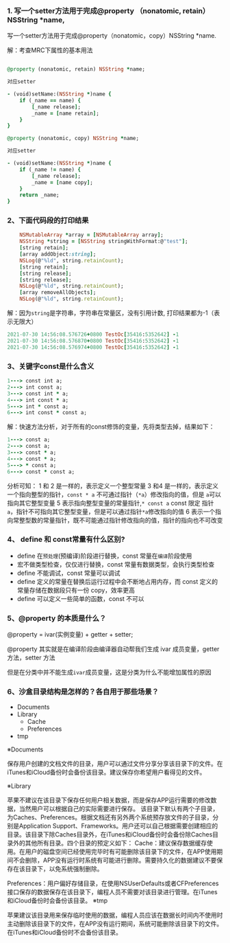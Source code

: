 
### 1. 写一个setter方法用于完成@property （nonatomic, retain）NSString *name,
写一个setter方法用于完成@property（nonatomic，copy）NSString *name.

解：考查MRC下属性的基本用法 

```ruby

@property (nonatomic, retain) NSString *name;

对应setter

- (void)setName:(NSString *)name {
    if (_name == name) {
        [_name release];
        _name = [name retain];
    }
}

@property (nonatomic, copy) NSString *name;

对应setter

- (void)setName:(NSString *)name {
    if (_name != name) {
        [_name release];
        _name = [name copy];
    }
    return _name;
}

```

### 2、下面代码段的打印结果

```ruby
    NSMutableArray *array = [NSMutableArray array];
    NSString *string = [NSString stringWithFormat:@"test"];
    [string retain];
    [array addObject:string];
    NSLog(@"%ld", string.retainCount);
    [string retain];
    [string release];
    [string release];
    NSLog(@"%ld", string.retainCount);
    [array removeAllObjects];
    NSLog(@"%ld", string.retainCount);
```

解：因为`string`是字符串，字符串在常量区，没有引用计数, 打印结果都为-1（表示无限大）

```ruby
2021-07-30 14:56:08.576726+0800 TestOc[35416:5352642] -1
2021-07-30 14:56:08.576870+0800 TestOc[35416:5352642] -1
2021-07-30 14:56:08.576974+0800 TestOc[35416:5352642] -1
```

### 3、关键字const是什么含义

```ruby
1---> const int a;  
2---> int const a;  
3---> const int * a; 
4---> int const * a;  
5---> int * const a;  
6---> int const * const a;
```

解：快速方法分析，对于所有的const修饰的变量，先将类型去掉，结果如下：

```ruby
1---> const a;  
2---> const a;  
3---> const * a; 
4---> const * a;  
5---> * const a;  
6---> const * const a;
```
分析可知： 
1 和 2 是一样的，表示定义一个整型常量
3 和4 是一样的，表示定义一个指向整型的指针，`const * a` 不可通过指针（`*a`）修改指向的值，但是 `a`可以指向其它整型变量
5 表示指向整型变量的常量指针,`* const a` const 限定 指针 `a`，指针不可指向其它整型变量，但是可以通过指针`*a`修改指向的值
6 表示一个指向常整型数的常量指针，既不可能通过指针修改指向的值，指针的指向也不可改变

### 4、 define 和 const常量有什么区别?

- define 在`预处理`(预编译)阶段进行替换，const 常量在`编译`阶段使用
- 宏不做类型检查，仅仅进行替换，const 常量有数据类型，会执行类型检查
- define 不能调试，const 常量可以调试
- define 定义的常量在替换后运行过程中会不断地占用内存，而 const 定义的常量存储在数据段只有一份 copy，效率更高
- define 可以定义一些简单的函数，const 不可以

### 5、@property 的本质是什么？

@property = ivar(实例变量) + getter + setter;

@property 其实就是在编译阶段由编译器自动帮我们生成 ivar 成员变量，getter 方法，setter 方法

但是在分类中并不能生成`ivar`成员变量，这是分类为什么不能增加属性的原因 

### 6、沙盒目录结构是怎样的？各自用于那些场景？

- Documents
- Library
    - Cache
    - Preferences 
- tmp

※Documents

保存用户创建的文档文件的目录，用户可以通过文件分享分享该目录下的文件。在iTunes和iCloud备份时会备份该目录。建议保存你希望用户看得见的文件。

※Library

苹果不建议在该目录下保存任何用户相关数据，而是保存APP运行需要的修改数据，当然用户可以根据自己的实际需要进行保存。
该目录下默认有两个子目录，为Caches、Preferences。根据文档还有另外两个系统预存放文件的子目录，分别是Application Support、Frameworks。用户还可以自己根据需要创建相应的目录。该目录下除Caches目录外，在iTunes和iCloud备份时会备份除Caches目录外的其他所有目录。四个目录的预定义如下：
    Cache：建议保存数据缓存使用。在用户的磁盘空间已经使用完毕时有可能删除该目录下的文件，在APP使用期间不会删除，APP没有运行时系统有可能进行删除。需要持久化的数据建议不要保存在该目录下，以免系统强制删除。

   Preferences：用户偏好存储目录，在使用NSUserDefaults或者CFPreferences接口保存的数据保存在该目录下，编程人员不需要对该目录进行管理。在iTunes和iCloud备份时会备份该目录。
※tmp

苹果建议该目录用来保存临时使用的数据，编程人员应该在数据长时间内不使用时主动删除该目录下的文件，在APP没有运行期间，系统可能删除该目录下的文件。在iTunes和iCloud备份时不会备份该目录。
